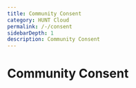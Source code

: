 ```yaml
---
title: Community Consent
category: HUNT Cloud
permalink: /-/consent
sidebarDepth: 1
description: Community Consent
---
```


# Community Consent

<ConsentForm />
